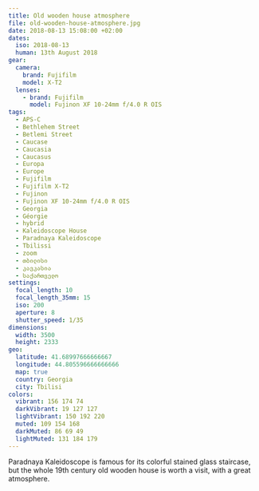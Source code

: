 ```yaml
---
title: Old wooden house atmosphere
file: old-wooden-house-atmosphere.jpg
date: 2018-08-13 15:08:00 +02:00
dates:
  iso: 2018-08-13
  human: 13th August 2018
gear:
  camera:
    brand: Fujifilm
    model: X-T2
  lenses:
    - brand: Fujifilm
      model: Fujinon XF 10-24mm f/4.0 R OIS
tags:
  - APS-C
  - Bethlehem Street
  - Betlemi Street
  - Caucase
  - Caucasia
  - Caucasus
  - Europa
  - Europe
  - Fujifilm
  - Fujifilm X-T2
  - Fujinon
  - Fujinon XF 10-24mm f/4.0 R OIS
  - Georgia
  - Géorgie
  - hybrid
  - Kaleidoscope House
  - Paradnaya Kaleidoscope
  - Tbilissi
  - zoom
  - თბილისი
  - კავკასია
  - საქართველო
settings:
  focal_length: 10
  focal_length_35mm: 15
  iso: 200
  aperture: 8
  shutter_speed: 1/35
dimensions:
  width: 3500
  height: 2333
geo:
  latitude: 41.68997666666667
  longitude: 44.805596666666666
  map: true
  country: Georgia
  city: Tbilisi
colors:
  vibrant: 156 174 74
  darkVibrant: 19 127 127
  lightVibrant: 150 192 220
  muted: 109 154 168
  darkMuted: 86 69 49
  lightMuted: 131 184 179
---
```


Paradnaya Kaleidoscope is famous for its colorful stained glass staircase, but the whole 19th century old wooden house is worth a visit, with a great atmosphere.
